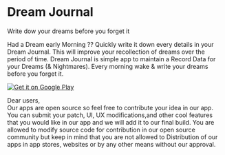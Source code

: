 # Dream Journal
Write dow your dreams before you forget it

Had a Dream early Morning ?? Quickly write it down every details in your Dream Journal. This will improve your recollection of dreams over the period of time.
Dream Journal is simple app to maintain a Record Data for your Dreams (& Nightmares). Every morning wake & write your dreams before you forget it.



<a href='https://play.google.com/store/apps/details?id=devesh.ephrine.apps.dreamjournal'><img alt='Get it on Google Play' src='https://play.google.com/intl/en_us/badges/images/generic/en_badge_web_generic.png'/></a>

Dear users, <br> 
Our apps are open source so feel free to contribute your idea in our app. You can submit your patch, UI, UX modifications,and other cool features that you would like in our app and we will add it to our final build. You are allowed to modify source code for contribution in our open source community but keep in mind that you are not allowed to Distribution of our apps in app stores, websites or by any other means without our approval. <br>
